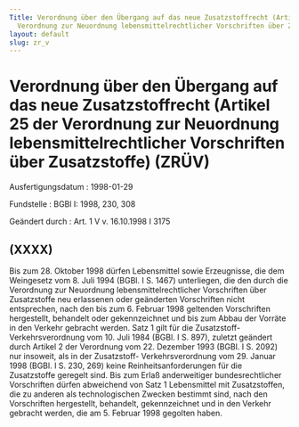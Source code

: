 ```yaml
---
Title: Verordnung über den Übergang auf das neue Zusatzstoffrecht (Artikel 25 der
  Verordnung zur Neuordnung lebensmittelrechtlicher Vorschriften über Zusatzstoffe)
layout: default
slug: zr_v
---
```


# Verordnung über den Übergang auf das neue Zusatzstoffrecht (Artikel 25 der Verordnung zur Neuordnung lebensmittelrechtlicher Vorschriften über Zusatzstoffe) (ZRÜV)

Ausfertigungsdatum
:   1998-01-29

Fundstelle
:   BGBl I: 1998, 230, 308

Geändert durch
:   Art. 1 V v. 16.10.1998 I 3175


## (XXXX)

Bis zum 28. Oktober 1998 dürfen Lebensmittel sowie Erzeugnisse, die
dem Weingesetz vom 8. Juli 1994 (BGBl. I S. 1467) unterliegen, die den
durch die Verordnung zur Neuordnung lebensmittelrechtlicher
Vorschriften über Zusatzstoffe neu erlassenen oder geänderten
Vorschriften nicht entsprechen, nach den bis zum 6. Februar 1998
geltenden Vorschriften hergestellt, behandelt oder gekennzeichnet und
bis zum Abbau der Vorräte in den Verkehr gebracht werden. Satz 1 gilt
für die Zusatzstoff-Verkehrsverordnung vom 10. Juli 1984 (BGBl. I S.
897), zuletzt geändert durch Artikel 2 der Verordnung vom 22. Dezember
1993 (BGBl. I S. 2092) nur insoweit, als in der Zusatzstoff-
Verkehrsverordnung vom 29. Januar 1998 (BGBl. I S. 230, 269) keine
Reinheitsanforderungen für die Zusatzstoffe geregelt sind. Bis zum
Erlaß anderweitiger bundesrechtlicher Vorschriften dürfen abweichend
von Satz 1 Lebensmittel mit Zusatzstoffen, die zu anderen als
technologischen Zwecken bestimmt sind, nach den Vorschriften
hergestellt, behandelt, gekennzeichnet und in den Verkehr gebracht
werden, die am 5. Februar 1998 gegolten haben.

